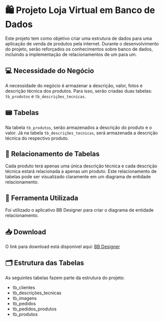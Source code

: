 # 🛍️ Projeto Loja Virtual em Banco de Dados

Este projeto tem como objetivo criar uma estrutura de dados para uma aplicação de venda de produtos pela internet. Durante o desenvolvimento do projeto, serão reforçados os conhecimentos sobre banco de dados, incluindo a implementação de relacionamentos de um para um.

## 💻 Necessidade do Negócio
A necessidade do negócio é armazenar a descrição, valor, fotos e descrição técnica dos produtos. Para isso, serão criadas duas tabelas: `tb_produtos` e `tb_descrições_tecnicas`.

## 📟 Tabelas
Na tabela `tb_produtos`, serão armazenados a descrição do produto e o valor.
Já na tabela `tb_descrições_tecnicas`, será armazenada a descrição técnica do respectivo produto.

## 🔗 Relacionamento de Tabelas
Cada produto terá apenas uma única descrição técnica e cada descrição técnica estará relacionada a apenas um produto. Este relacionamento de tabelas pode ser visualizado claramente em um diagrama de entidade relacionamento.

## 🔧 Ferramenta Utilizada
Foi utilizado o aplicativo BB Designer para criar o diagrama de entidade relacionamento.

## 📥 Download
O link para download está disponível aqui: [BB Designer](<insira o link de download aqui>)

## 🗂️ Estrutura das Tabelas
As seguintes tabelas fazem parte da estrutura do projeto:
- tb_clientes
- tb_descrições_tecnicas
- tb_imagens
- tb_pedidos
- tb_pedidos_produtos
- tb_produtos
